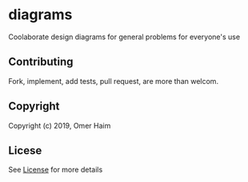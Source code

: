 # diagrams

Coolaborate design diagrams for general problems for everyone's use

## Contributing

Fork, implement, add tests, pull request, are more than welcom.

## Copyright

Copyright (c) 2019, Omer Haim

## Licese

See [License](./LICENSE) for more details
